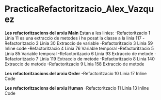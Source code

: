 # PracticaRefactoritzacio_Alex_Vazquez

**Les refactoritzacions del arxiu Main**
Estan a les linies:
-Refactoritzacio 1 Linia 11 es una extraccio de metodes i he posat la classe a la linia 117
-Refactoritzacio 2 Linia 30 Extraccio de variable
-Refactoritzacio 3 Linia 59 Inline code
-Refactoritzacio 4 Linia 76 Variable temporal
-Refactoritzacio 5 Linia 85 Variable temporal
-Refactoritzacio 6 Linia 93 Extraccio de metode
-Refactoritzacio 7 Linia 119 Extraccio de metode
-Refactoritzacio 8 Linia 140 Extraccio de metode
-Refactoritzacio 9 Linia 158 Extraccio de metode

**Les refactoritzacions del arxiu Order**
-Refactoritzacio 10 Linia 17 Inline Code

**Les refactoritzacions del arxiu Human**
-Refactoritzacio 11 Linia 13 Inline Code
